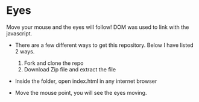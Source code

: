 # Eyes


Move your mouse and the eyes will follow! DOM was used to link with the javascript.


* There are a few different ways to get this repository. Below I have listed 2 ways.

    1. Fork and clone the repo
    2. Download Zip file and extract the file
* Inside the folder, open index.html in any internet browser
* Move the mouse point, you will see the eyes moving.
